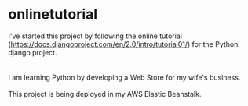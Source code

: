 # onlinetutorial
I've started this project by following the online tutorial (https://docs.djangoproject.com/en/2.0/intro/tutorial01/) for the Python django project. <br><br>
<br>
I am learning Python by developing a Web Store for my wife's business.
<br>
<br>
This project is being deployed in my AWS Elastic Beanstalk.
